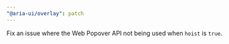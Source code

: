 ```yaml
---
"@aria-ui/overlay": patch
---
```


Fix an issue where the Web Popover API not being used when `hoist` is `true`.

